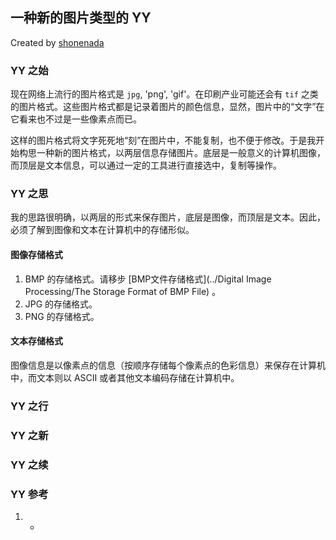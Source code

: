 ## 一种新的图片类型的 YY

 Created by [shonenada](http://shonenada.com)

### YY 之始
 现在网络上流行的图片格式是 `jpg`, 'png', 'gif'。在印刷产业可能还会有 `tif` 之类的图片格式。这些图片格式都是记录着图片的颜色信息，显然，图片中的“文字”在它看来也不过是一些像素点而已。

 这样的图片格式将文字死死地“刻”在图片中，不能复制，也不便于修改。于是我开始构思一种新的图片格式，以两层信息存储图片。底层是一般意义的计算机图像，而顶层是文本信息，可以通过一定的工具进行直接选中，复制等操作。

### YY 之思
 我的思路很明确，以两层的形式来保存图片，底层是图像，而顶层是文本。因此，必须了解到图像和文本在计算机中的存储形似。

#### 图像存储格式
 1. BMP 的存储格式。请移步 [BMP文件存储格式](../Digital Image Processing/The Storage Format of BMP File) 。
 1. JPG 的存储格式。
 1. PNG 的存储格式。

#### 文本存储格式

 图像信息是以像素点的信息（按顺序存储每个像素点的色彩信息）来保存在计算机中，而文本则以 ASCII 或者其他文本编码存储在计算机中。

### YY 之行

### YY 之新

### YY 之续

### YY 参考
 1. -